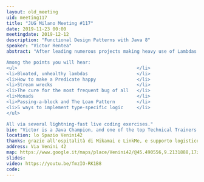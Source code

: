 ```yaml
---
layout: old_meeting
uid: meeting117
title: "JUG Milano Meeting #117"
date: 2019-11-23 00:00
meetingdate: 2019-12-12
description: "Functional Design Patterns with Java 8"
speaker: "Victor Rentea"
abstract: "After leading numerous projects making heavy use of Lambdas and Streams, consulting many others at IBM, and teaching hundreds of developers as an Independent Trainer, Victor gives us a synthesis of the best practices, patterns and anti-patterns he distilled over the years.

Among the points you will hear:
<ul>                                            </li>
<li>Bloated, unhealthy lambdas                  </li>
<li>How to make a Predicate happy               </li>
<li>Stream wrecks                               </li>
<li>The cure for the most frequent bug of all   </li>
<li>Monads                                      </li>
<li>Passing-a-block and The Loan Pattern        </li>
<li>5 ways to implement type-specific logic     </li>
</ul>

All via several lightning-fast live coding exercises."
bio: "Victor is a Java Champion, and one of the top Technical Trainers in Bucharest, having trained by now more than 1.5K developers in 30+ companies throughout Europe. He is also Lead Architect at IBM, where he practices Pair Programming and Refactoring every day. Victor regularly speaks at top international conferences: his live-coding sessions are insane, lightning-fast but well crafted, full of enthusiasm, deep insights and take-away tips. After organizing the biggest 4 JUG meetups in Bucharest, Victor founded the Bucharest Software Craftsmanship Community in which he runs regularly free coding webinars (for now, spoken in Romanian). His personal commitment is to seed passion for writing clean, professional code. You can find Victor on Twitter (@victorrentea), LinkedIN or Facebook, or on https://victorrentea.ro.  "
location: lo Spazio Venini42
thanks: grazie all'ospitalità di Mikamai e LinkMe, e supporto logistico di Credimi
address: Via Venini 42
map: https://www.google.it/maps/place/Venini42/@45.490556,9.2131888,17z/data=!3m1!4b1!4m5!3m4!1s0x4786c6de20e6362f:0xc95afb6f555f4ed6!8m2!3d45.490556!4d9.2153775
slides: 
video: https://youtu.be/fmzIO-RK1B8
code:  
---
```

